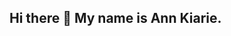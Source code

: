 ## Hi there 👋 My name is Ann Kiarie.  

<!--
**Wairimu-2025/Wairimu-2025** is a ✨ _special_ ✨ repository because its `README.md` (this file) appears on your GitHub profile.

Here are some ideas to get you started:

- 🔭 I ’m currently working on improving my skills in Data Science and Machine Learning.  
- 🌱 I’m currently learning techniques of building models for datasets.
- 👯 I’m looking to collaborate on projects in Labor, Workforce Analytics, and Inclusion of Women in the Informal Economy.
- 🤔 I’m looking for help with building in AI.
- 💬 Ask me about Women in Informal Economies and generally in SDG 8: Decent Work and Economic Growth.
- 📫 How to reach me: email me at anniekiarie07@gmail.com
- 😄 Pronouns: she/her
- ⚡ Fun fact: I love any form of potatoes except potatoes in stews haha.
-->
